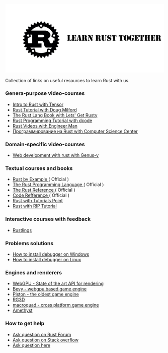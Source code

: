 ![Rust](doc/image/Logo2.jpg)

Collection of links on useful resources to learn Rust with us.

### Genera-purpose video-courses

- [ Intro to Rust with Tensor ](https://www.youtube.com/playlist?list=PLJbE2Yu2zumDF6BX6_RdPisRVHgzV02NW)
- [ Rust Tutorial with Doug Milford ](https://www.youtube.com/playlist?list=PLLqEtX6ql2EyPAZ1M2_C0GgVd4A-_L4_5)
- [ The Rust Lang Book with Lets' Get Rusty ](https://www.youtube.com/playlist?list=PLai5B987bZ9CoVR-QEIN9foz4QCJ0H2Y8)
- [ Rust Programming Tutorial with dcode ](https://www.youtube.com/playlist?list=PLVvjrrRCBy2JSHf9tGxGKJ-bYAN_uDCUL)
- [ Rust Videos with Engineer Man ](https://www.youtube.com/playlist?list=PLVvjrrRCBy2JSHf9tGxGKJ-bYAN_uDCUL)
- [ Программирование на Rust with Computer Science Center ](https://www.youtube.com/playlist?list=PLlb7e2G7aSpTfhiECYNI2EZ1uAluUqE_e)

### Domain-specific video-courses

- [ Web development with rust with Genus-v ](https://www.youtube.com/playlist?list=PLECOtlti4Psr4hXVX5GuSvLKp0-RZjz93)

### Textual courses and books

- [ Rust by Example ](https://doc.rust-lang.org/rust-by-example/index.html) ( Official )
- [ The Rust Programming Language ](https://doc.rust-lang.org/book/ch00-00-introduction.html) ( Official )
- [ The Rust Reference ](https://doc.rust-lang.org/book/ch00-00-introduction.html) ( Official )
- [ Code Refference ](https://doc.rust-lang.org/std/index.html) ( Official )
- [ Rust with Tutorials Point ](https://www.tutorialspoint.com/rust/index.htm)
- [ Rust with RIP Tutorial ](https://riptutorial.com/rust)

### Interactive courses with feedback

- [ Rustlings ](https://github.com/rust-lang/rustlings)

### Problems solutions

- [ How to install debugger on Windows ](https://www.youtube.com/watch?v=f6tizikEMTk)
- [ How to install debugger on Linux ](https://www.youtube.com/watch?v=rarFePIdNoc)

### Engines and renderers

- [WebGPU - State of the art API for rendering](https://github.com/gfx-rs/wgpu)
- [Bevy - webgpu based game engine](https://github.com/bevyengine/bevy)
- [Piston - the oldest game engine](https://github.com/PistonDevelopers/piston)
- [RG3D](https://github.com/rg3dengine/rg3d)
- [macroquad - cross platform game engine](https://github.com/not-fl3/macroquad)
- [Amethyst](https://github.com/amethyst/amethyst)

### How to get help

- [Ask question on Rust Forum](https://users.rust-lang.org)
- [Ask question on Stack overflow](https://stackoverflow.com/)
- [Ask question here](https://github.com/Wandalen/LearnRustTogether/issues)
